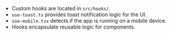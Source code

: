 - Custom hooks are located in `src/hooks/`.
- `use-toast.ts` provides toast notification logic for the UI.
- `use-mobile.tsx` detects if the app is running on a mobile device.
- Hooks encapsulate reusable logic for components. 